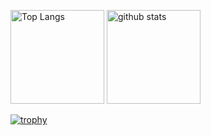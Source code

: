 <p align="left"> 
  <img alt="Top Langs" height="150px" src="https://github-readme-stats.vercel.app/api/top-langs/?username=yutarotakagi&layout=compact&show_icons=true&theme=tokyonight" />
  <img alt="github stats" height="150px" src="https://github-readme-stats.vercel.app/api?username=yutarotakagi&theme=tokyonight&show_icons=ture" />
</p>

[![trophy](https://github-profile-trophy.vercel.app/?username=yutarotakagi&theme=tokyonight&column=7)](https://github.com/ryo-ma/github-profile-trophy)

<!--
[![](https://raw.githubusercontent.com/yutarotakagi/yutarotakagi/main/profile-summary-card-output/tokyonight/0-profile-details.svg)](https://github.com/vn7n24fzkq/github-profile-summary-cards)
[![](https://raw.githubusercontent.com/yutarotakagi/yutarotakagi/main/profile-summary-card-output/tokyonight/1-repos-per-language.svg)](https://github.com/vn7n24fzkq/github-profile-summary-cards) [![](https://raw.githubusercontent.com/yutarotakagi/yutarotakagi/main/profile-summary-card-output/tokyonight/2-most-commit-language.svg)](https://github.com/vn7n24fzkq/github-profile-summary-cards)
[![](https://raw.githubusercontent.com/yutarotakagi/yutarotakagi/main/profile-summary-card-output/tokyonight/3-stats.svg)](https://github.com/vn7n24fzkq/github-profile-summary-cards) [![](https://raw.githubusercontent.com/yutarotakagi/yutarotakagi/main/profile-summary-card-output/tokyonight/4-productive-time.svg)](https://github.com/vn7n24fzkq/github-profile-summary-cards)
-->